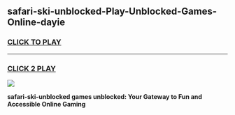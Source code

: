 
## safari-ski-unblocked-Play-Unblocked-Games-Online-dayie
<h3>
<a href="https://premium76.site?title=safari-ski-unblocked&ref=25A">CLICK TO PLAY</a></h3>
<hr>

<h3>
<a href="https://premium76.site?title=safari-ski-unblocked&ref=25A">CLICK 2 PLAY</a>
  
</h3>

<a href="https://premium76.site?title=safari-ski-unblocked&ref=25A"><img src="https://clearcache.store/games.png"></a>


**safari-ski-unblocked games unblocked: Your Gateway to Fun and Accessible Online Gaming**
